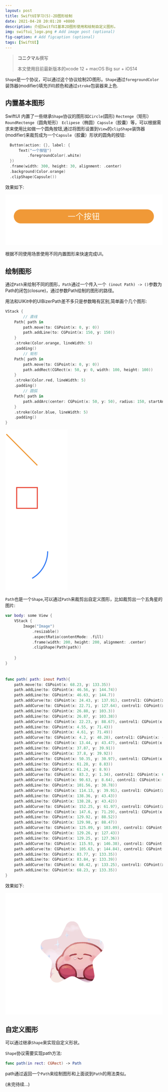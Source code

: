 ```yaml
---
layout: post
title: SwiftUI学习(5)-2D图形绘制
date: 2021-04-28 20:01:20 +0800
description: 介绍SwitfUI基本2D图形使用和绘制自定义图形。
img: swiftui_logo.png # Add image post (optional)
fig-caption: # Add figcaption (optional)
tags: [SwiftUI]
---
```


> **コニクマル**撰写
>
> 本文使用目前最新版本的xcode 12 + macOS Big sur + iOS14

`Shape`是一个协议，可以通过这个协议绘制2D图形。`Shape`通过`foregroundColor`装饰器(modifier)填充(fill)颜色和通过`stroke`包装器来上色.

## 内置基本图形

SwiftUI 内置了一些继承`Shape`协议的图形如`Circle`(圆形) `Rectenge`（矩形） `RoundRectenge`（圆角矩形） `Eclipese`（椭圆）`Capsule`（胶囊）等，可以根据需求来使用比如做一个圆角按钮,通过将图形设置到`View`的`clipShape`装饰器(modifier)来裁剪成为一个`Capsule`（胶囊）形状的圆角的按钮:

```swift
  Button(action: {}, label: {
      Text("一个按钮")
          .foregroundColor(.white)
  })
  .frame(width: 300, height: 30, alignment: .center)
  .background(Color.orange)
  .clipShape(Capsule())
```

效果如下:

![image-20210428212940204](/assets/img/image-20210428212940204.png)

根据不同使用场景使用不同内置图形来快速完成UI。

## 绘制图形

通过`Path`来绘制不同的图形，`Path`通过一个传入一个` (inout Path) -> ()`参数为Path的闭包(closure)，通过参数Path绘制的图形的路径。

用法和UIKit中的UIBizerPath差不多只是参数略有区别,简单画个几个图形:

```swift
VStack {
		// 直线
    Path{ path in
        path.move(to: CGPoint(x: 0, y: 0))
        path.addLine(to: CGPoint(x: 150, y: 150))
    }
    .stroke(Color.orange, lineWidth: 5)
    .padding()
		// 矩形
    Path{ path in
        path.move(to: CGPoint(x: 0, y: 0))
        path.addRect(CGRect(x: 50, y: 0, width: 100, height: 100))
    }
    .stroke(Color.red, lineWidth: 5)
    .padding()
		// 圆弧
    Path{ path in
        path.addArc(center: CGPoint(x: 50, y: 50), radius: 150, startAngle: Angle(radians: 0), endAngle: Angle(degrees: 60), clockwise: false)
    }
    .stroke(Color.blue, lineWidth: 5)
    .padding()
}
```

<img src="/assets/img/image-20210428214656826.png" alt="image-20210428214656826" style="zoom:50%;" />

`Path`也是一个`Shape`,可以通过`Path`来裁剪出自定义图形，比如裁剪出一个五角星的图片:

```swift
var body: some View {
    VStack {
        Image("Image")
            .resizable()
            .aspectRatio(contentMode: .fill)
            .frame(width: 200, height: 200, alignment: .center)
            .clipShape(Path(path))

    }
}


func path( path: inout Path){
    path.move(to: CGPoint(x: 68.23, y: 133.35))
    path.addLine(to: CGPoint(x: 46.56, y: 144.74))
    path.addLine(to: CGPoint(x: 46.63, y: 144.7))
    path.addCurve(to: CGPoint(x: 24.43, y: 137.91), control1: CGPoint(x: 38.62, y: 148.96), control2: CGPoint(x: 28.68, y: 145.92))
    path.addCurve(to: CGPoint(x: 22.71, y: 127.64), control1: CGPoint(x: 22.75, y: 134.77), control2: CGPoint(x: 22.15, y: 131.16))
    path.addLine(to: CGPoint(x: 26.88, y: 103.3))
    path.addLine(to: CGPoint(x: 26.87, y: 103.38))
    path.addCurve(to: CGPoint(x: 22.23, y: 88.67), control1: CGPoint(x: 27.81, y: 98.01), control2: CGPoint(x: 26.08, y: 92.52))
    path.addLine(to: CGPoint(x: 4.55, y: 71.43))
    path.addLine(to: CGPoint(x: 4.61, y: 71.49))
    path.addCurve(to: CGPoint(x: 4.2, y: 48.28), control1: CGPoint(x: -1.92, y: 65.19), control2: CGPoint(x: -2.1, y: 54.8))
    path.addCurve(to: CGPoint(x: 13.44, y: 43.47), control1: CGPoint(x: 6.68, y: 45.71), control2: CGPoint(x: 9.92, y: 44.02))
    path.addLine(to: CGPoint(x: 37.87, y: 39.91))
    path.addLine(to: CGPoint(x: 37.8, y: 39.92))
    path.addCurve(to: CGPoint(x: 50.35, y: 30.97), control1: CGPoint(x: 43.19, y: 39.17), control2: CGPoint(x: 47.88, y: 35.82))
    path.addLine(to: CGPoint(x: 61.28, y: 8.83))
    path.addLine(to: CGPoint(x: 61.24, y: 8.9))
    path.addCurve(to: CGPoint(x: 83.2, y: 1.34), control1: CGPoint(x: 65.22, y: 0.75), control2: CGPoint(x: 75.05, y: -2.64))
    path.addCurve(to: CGPoint(x: 90.63, y: 8.64), control1: CGPoint(x: 86.4, y: 2.9), control2: CGPoint(x: 89.01, y: 5.46))
    path.addLine(to: CGPoint(x: 101.56, y: 30.78))
    path.addCurve(to: CGPoint(x: 114.13, y: 39.91), control1: CGPoint(x: 103.99, y: 35.71), control2: CGPoint(x: 108.69, y: 39.13))
    path.addLine(to: CGPoint(x: 138.36, y: 43.43))
    path.addLine(to: CGPoint(x: 138.28, y: 43.42))
    path.addCurve(to: CGPoint(x: 152.25, y: 61.97), control1: CGPoint(x: 147.25, y: 44.69), control2: CGPoint(x: 153.51, y: 52.99))
    path.addCurve(to: CGPoint(x: 147.6, y: 71.29), control1: CGPoint(x: 151.75, y: 65.5), control2: CGPoint(x: 150.12, y: 68.77))
    path.addLine(to: CGPoint(x: 129.92, y: 88.52))
    path.addLine(to: CGPoint(x: 129.98, y: 88.47))
    path.addCurve(to: CGPoint(x: 125.09, y: 103.09), control1: CGPoint(x: 126.06, y: 92.25), control2: CGPoint(x: 124.23, y: 97.71))
    path.addLine(to: CGPoint(x: 129.26, y: 127.43))
    path.addLine(to: CGPoint(x: 129.25, y: 127.36))
    path.addCurve(to: CGPoint(x: 115.93, y: 146.38), control1: CGPoint(x: 130.82, y: 136.29), control2: CGPoint(x: 124.86, y: 144.8))
    path.addCurve(to: CGPoint(x: 105.63, y: 144.84), control1: CGPoint(x: 112.42, y: 147), control2: CGPoint(x: 108.8, y: 146.46))
    path.addLine(to: CGPoint(x: 83.77, y: 133.35))
    path.addLine(to: CGPoint(x: 83.84, y: 133.39))
    path.addCurve(to: CGPoint(x: 68.42, y: 133.25), control1: CGPoint(x: 79.03, y: 130.83), control2: CGPoint(x: 73.27, y: 130.78))
    path.addLine(to: CGPoint(x: 68.23, y: 133.35))
}
```

效果如下:

![image-20210428215403344](/assets/img/image-20210428215403344.png)

## 自定义图形

可以通过继承`Shape`来实现自定义形状。

`Shape`协议需要实现path方法:

```swift
func path(in rect: CGRect) -> Path
```

path通过返回一个`Path`来绘制图形和上面说到`Path`的用法类似。



(未完待续...)

